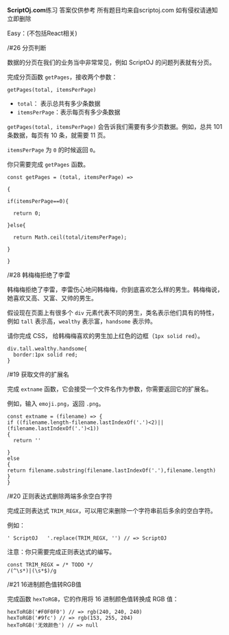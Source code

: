 **ScriptOj.com**练习 答案仅供参考  所有题目均来自scriptoj.com 如有侵权请通知立即删除

Easy：(不包括React相关)

/#26 分页判断

数据的分页在我们的业务当中非常常见，例如 ScriptOJ 的问题列表就有分页。

完成分页函数 `getPages`，接收两个参数：

```
getPages(total, itemsPerPage)
```

- `total`： 表示总共有多少条数据
- `itemsPerPage`：表示每页有多少条数据

`getPages(total, itemsPerPage)` 会告诉我们需要有多少页数据。例如，总共 101 条数据，每页有 10 条，就需要 11 页。

`itemsPerPage` 为 `0` 的时候返回 `0`。

你只需要完成 `getPages` 函数。

```
const getPages = (total, itemsPerPage) => 

{

if(itemsPerPage==0){

  return 0;

}else{

  return Math.ceil(total/itemsPerPage);

}

}

```





/#28 韩梅梅拒绝了李雷

韩梅梅拒绝了李雷，李雷伤心地问韩梅梅，你到底喜欢怎么样的男生。韩梅梅说，她喜欢又高、又富、又帅的男生。

假设现在页面上有很多个 `div` 元素代表不同的男生，类名表示他们具有的特性，例如 `tall` 表示高，`wealthy` 表示富，`handsome` 表示帅。

请你完成 CSS， 给韩梅梅喜欢的男生加上红色的边框（`1px solid red`）。

```
div.tall.wealthy.handsome{
  border:1px solid red;
}
```





/#19 获取文件的扩展名

完成 `extname` 函数，它会接受一个文件名作为参数，你需要返回它的扩展名。

例如，输入 `emoji.png`，返回 `.png`。

```
const extname = (filename) => {
if ((filename.length-filename.lastIndexOf('.')<2)||(filename.lastIndexOf('.')<1))
{
  return ''
  
}
else
{
return filename.substring(filename.lastIndexOf('.'),filename.length)
}
}
```





/#20 正则表达式删除两端多余空白字符

完成正则表达式 `TRIM_REGX`，可以用它来删除一个字符串前后多余的空白字符。

例如：

```
' ScriptOJ   '.replace(TRIM_REGX, '') // => ScriptOJ

```

注意：你只需要完成正则表达式的编写。

```
const TRIM_REGX = /* TODO */
/(^\s*)|(\s*$)/g
```





/#21 16进制颜色值转RGB值

完成函数 `hexToRGB`，它的作用将 16 进制颜色值转换成 RGB 值：

```
hexToRGB('#F0F0F0') // => rgb(240, 240, 240)
hexToRGB('#9fc') // => rgb(153, 255, 204)
hexToRGB('无效颜色') // => null
```

